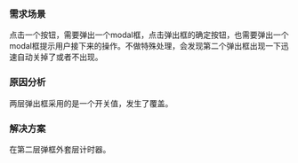 ### 需求场景

点击一个按钮，需要弹出一个modal框，点击弹出框的确定按钮，也需要弹出一个modal框提示用户接下来的操作。不做特殊处理，会发现第二个弹出框出现一下迅速自动关掉了或者不出现。

### 原因分析

两层弹出框采用的是一个开关值，发生了覆盖。

### 解决方案

在第二层弹框外套层计时器。
